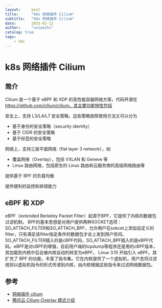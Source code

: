 ```yaml
---
layout:     post
title:      "k8s 网络插件 Cilium"
subtitle:   "k8s 网络插件 Cilium"
date:       2025-01-12
author:     "vxiaozhi"
catalog: true
tags:
    - k8s
---
```


# k8s 网络插件 Cilium

## 简介

Cilium 是一个基于 eBPF 和 XDP 的高性能容器网络方案，代码开源在 https://github.com/cilium/cilium。其主要功能特性包括

安全上，支持 L3/L4/L7 安全策略，这些策略按照使用方法又可以分为

- 基于身份的安全策略（security identity）
- 基于 CIDR 的安全策略
- 基于标签的安全策略

网络上，支持三层平面网络（flat layer 3 network），如

- 覆盖网络（Overlay），包括 VXLAN 和 Geneve 等
- Linux 路由网络，包括原生的 Linux 路由和云服务商的高级网络路由等

提供基于 BPF 的负载均衡

提供便利的监控和排错能力

## eBPF 和 XDP

eBPF（extended Berkeley Packet Filter）起源于BPF，它提供了内核的数据包过滤机制。
BPF的基本思想是对用户提供两种SOCKET选项：SO_ATTACH_FILTER和SO_ATTACH_BPF，允许用户在sokcet上添加自定义的filter，只有满足该filter指定条件的数据包才会上发到用户空间。
SO_ATTACH_FILTER插入的是cBPF代码，SO_ATTACH_BPF插入的是eBPF代码。eBPF是对cBPF的增强，目前用户端的tcpdump等程序还是用的cBPF版本，其加载到内核中后会被内核自动的转变为eBPF。
Linux 3.15 开始引入 eBPF。其扩充了 BPF 的功能，丰富了指令集。它在内核提供了一个虚拟机，用户态将过滤规则以虚拟机指令的形式传递到内核，由内核根据这些指令来过滤网络数据包。


## 参考

- [网络插件 cilium](https://kubernetes.feisky.xyz/extension/network/cilium)
- [腾讯云 Cilium-Overlay 模式介绍](https://cloud.tencent.com/document/product/457/77964)
